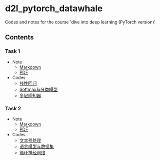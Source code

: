# d2l_pytorch_datawhale

Codes and notes for the course 'dive into deep learning (PyTorch version)'

## Contents
### Task 1
* Note
  - [Markdown](https://github.com/Rundong-Li/d2l_pytorch_datawhale/blob/master/notes/markdown/%E5%AD%A6%E4%B9%A0%E7%AC%94%E8%AE%B0-1.md)
  - [PDF](https://github.com/Rundong-Li/d2l_pytorch_datawhale/blob/master/notes/pdf/%E5%AD%A6%E4%B9%A0%E7%AC%94%E8%AE%B0-1.pdf)
* Codes
  - [线性回归](https://github.com/Rundong-Li/d2l_pytorch_datawhale/blob/master/src/jupyter%20notebook/1-%E7%BA%BF%E6%80%A7%E5%9B%9E%E5%BD%92.ipynb)
  - [Softmax与分类模型](https://github.com/Rundong-Li/d2l_pytorch_datawhale/blob/master/src/jupyter%20notebook/2-Softmax%E4%B8%8E%E5%88%86%E7%B1%BB%E6%A8%A1%E5%9E%8B.ipynb)
  - [多层感知器](https://github.com/Rundong-Li/d2l_pytorch_datawhale/blob/master/src/jupyter%20notebook/3-%E5%A4%9A%E5%B1%82%E6%84%9F%E7%9F%A5%E6%9C%BA.ipynb)
### Task 2
* Note
  - [Markdown](https://github.com/Rundong-Li/d2l_pytorch_datawhale/blob/master/notes/markdown/%E5%AD%A6%E4%B9%A0%E7%AC%94%E8%AE%B0-2.md)
  - [PDF](https://github.com/Rundong-Li/d2l_pytorch_datawhale/blob/master/notes/pdf/%E5%AD%A6%E4%B9%A0%E7%AC%94%E8%AE%B0-2.pdf)
* Codes
  - [文本预处理](https://github.com/Rundong-Li/d2l_pytorch_datawhale/blob/master/src/jupyter%20notebook/4-%E6%96%87%E6%9C%AC%E9%A2%84%E5%A4%84%E7%90%86.ipynb)
  - [语言模型与数据集](https://github.com/Rundong-Li/d2l_pytorch_datawhale/blob/master/src/jupyter%20notebook/5-%E8%AF%AD%E8%A8%80%E6%A8%A1%E5%9E%8B%E4%B8%8E%E6%95%B0%E6%8D%AE%E9%9B%86.ipynb)
  - [循环神经网络](https://github.com/Rundong-Li/d2l_pytorch_datawhale/blob/master/src/jupyter%20notebook/6-%E5%BE%AA%E7%8E%AF%E7%A5%9E%E7%BB%8F%E7%BD%91%E7%BB%9C.ipynb)
